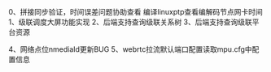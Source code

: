 0、拼接同步验证，时间误差问题协助查看
	编译linuxptp查看编解码节点网卡时间
1、级联调度大屏功能实现
2、后端支持查询级联关系树
3、后端支持查询级联平台资源

4、网络点位nmediaId更新BUG
5、webrtc拉流默认端口配置读取mpu.cfg中配置信息
